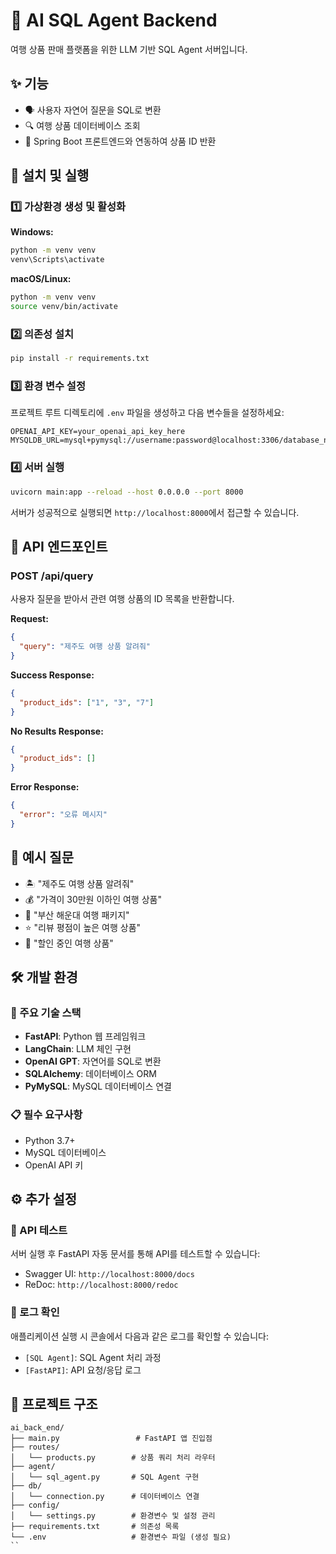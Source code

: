 # 🤖 AI SQL Agent Backend

여행 상품 판매 플랫폼을 위한 LLM 기반 SQL Agent 서버입니다.

## ✨ 기능

- 🗣️ 사용자 자연어 질문을 SQL로 변환
- 🔍 여행 상품 데이터베이스 조회
- 🔗 Spring Boot 프론트엔드와 연동하여 상품 ID 반환

## 🚀 설치 및 실행

### 1️⃣ 가상환경 생성 및 활성화

**Windows:**
```bash
python -m venv venv
venv\Scripts\activate
```

**macOS/Linux:**
```bash
python -m venv venv
source venv/bin/activate
```

### 2️⃣ 의존성 설치
```bash
pip install -r requirements.txt
```

### 3️⃣ 환경 변수 설정
프로젝트 루트 디렉토리에 `.env` 파일을 생성하고 다음 변수들을 설정하세요:

```env
OPENAI_API_KEY=your_openai_api_key_here
MYSQLDB_URL=mysql+pymysql://username:password@localhost:3306/database_name
```

### 4️⃣ 서버 실행
```bash
uvicorn main:app --reload --host 0.0.0.0 --port 8000
```

서버가 성공적으로 실행되면 `http://localhost:8000`에서 접근할 수 있습니다.

## 📡 API 엔드포인트

### POST /api/query
사용자 질문을 받아서 관련 여행 상품의 ID 목록을 반환합니다.

**Request:**
```json
{
  "query": "제주도 여행 상품 알려줘"
}
```

**Success Response:**
```json
{
  "product_ids": ["1", "3", "7"]
}
```

**No Results Response:**
```json
{
  "product_ids": []
}
```

**Error Response:**
```json
{
  "error": "오류 메시지"
}
```

## 💬 예시 질문

- 🏝️ "제주도 여행 상품 알려줘"
- 💰 "가격이 30만원 이하인 여행 상품"
- 🌊 "부산 해운대 여행 패키지"
- ⭐ "리뷰 평점이 높은 여행 상품"
- 🎉 "할인 중인 여행 상품"

## 🛠️ 개발 환경

### 🔧 주요 기술 스택
- **FastAPI**: Python 웹 프레임워크
- **LangChain**: LLM 체인 구현
- **OpenAI GPT**: 자연어를 SQL로 변환
- **SQLAlchemy**: 데이터베이스 ORM
- **PyMySQL**: MySQL 데이터베이스 연결

### 📋 필수 요구사항
- Python 3.7+
- MySQL 데이터베이스
- OpenAI API 키

## ⚙️ 추가 설정

### 🧪 API 테스트
서버 실행 후 FastAPI 자동 문서를 통해 API를 테스트할 수 있습니다:
- Swagger UI: `http://localhost:8000/docs`
- ReDoc: `http://localhost:8000/redoc`

### 📝 로그 확인
애플리케이션 실행 시 콘솔에서 다음과 같은 로그를 확인할 수 있습니다:
- `[SQL Agent]`: SQL Agent 처리 과정
- `[FastAPI]`: API 요청/응답 로그

## 📁 프로젝트 구조

```
ai_back_end/
├── main.py                 # FastAPI 앱 진입점
├── routes/
│   └── products.py        # 상품 쿼리 처리 라우터
├── agent/
│   └── sql_agent.py       # SQL Agent 구현
├── db/
│   └── connection.py      # 데이터베이스 연결
├── config/
│   └── settings.py        # 환경변수 및 설정 관리
├── requirements.txt       # 의존성 목록
└── .env                   # 환경변수 파일 (생성 필요)
``